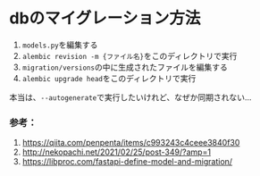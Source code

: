 # dbのマイグレーション方法
1. `models.py`を編集する
2. `alembic revision -m {ファイル名}`をこのディレクトリで実行
3. `migration/versions`の中に生成されたファイルを編集する
4. `alembic upgrade head`をこのディレクトリで実行

本当は、`--autogenerate`で実行したいけれど、なぜか同期されない...
### 参考：
1. https://qiita.com/penpenta/items/c993243c4ceee3840f30
2. http://nekopachi.net/2021/02/25/post-349/?amp=1
3. https://libproc.com/fastapi-define-model-and-migration/